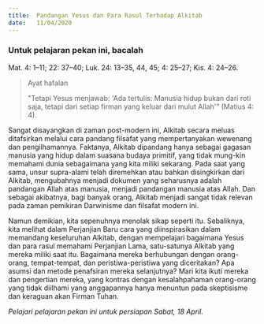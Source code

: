 ```yaml
---
title:  Pandangan Yesus dan Para Rasul Terhadap Alkitab
date:   11/04/2020
---
```


### Untuk pelajaran pekan ini, bacalah
Mat. 4: 1–11; 22: 37–40; Luk. 24: 13–35, 44, 45; 4: 25–27; Kis. 4: 24–26. 

> <p>Ayat hafalan</p>
> "Tetapi Yesus menjawab: 'Ada tertulis: Manusia hidup bukan dari roti saja, tetapi dari setiap firman yang keluar dari  mulut Allah'” (Matius 4: 4). 

Sangat disayangkan di zaman post-modern ini, Alkitab secara meluas ditafsirkan melalui cara pandang filsafat yang mempertanyakan wewenang dan pengilhamannya. Faktanya, Alkitab dipandang hanya sebagai gagasan manusia yang hidup dalam suasana budaya primitif, yang tidak mung-kin memahami dunia sebagaimana yang kita miliki sekarang. Pada saat yang sama, unsur supra-alami telah diremehkan atau bahkan disingkirkan dari Alkitab, mengubahnya menjadi dokumen yang seharusnya adalah pandangan Allah atas manusia, menjadi pandangan manusia atas Allah. Dan sebagai akibatnya, bagi banyak orang, Alkitab menjadi sangat tidak relevan pada zaman pemikiran Darwinisme dan filsafat modern ini. 

Namun demikian, kita sepenuhnya menolak sikap seperti itu. Sebaliknya, kita melihat dalam Perjanjian Baru cara yang diinspirasikan dalam memandang keseluruhan Alkitab, dengan mempelajari bagaimana Yesus dan para rasul memahami Perjanjian Lama, satu-satunya Alkitab yang mereka miliki saat itu. Bagaimana mereka berhubungan dengan orang-orang, tempat-tempat, dan peristiwa-peristiwa yang diceritakan? Apa asumsi dan metode penafsiran mereka selanjutnya? Mari kita ikuti mereka dan pengertian mereka, yang kontras dengan kesalahpahaman orang-orang yang tidak diilhami yang anggapannya hanya menuntun pada skeptisisme dan keraguan akan Firman Tuhan. 

_Pelajari pelajaran pekan ini untuk persiapan Sabat, 18 April._